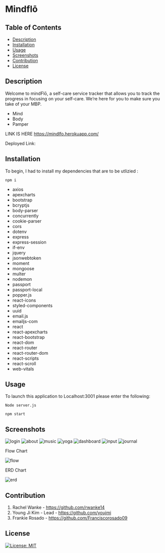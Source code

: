 # Mindflō


## Table of Contents

  * [Description](#description)
  * [Installation](#installation)
  * [Usage](#usage)
  * [Screenshots](#screenshots)
  * [Contribution](#contribution)
  * [License](#license)

 

## Description

Welcome to mindFlō, a self-care service tracker that allows you to track the progress in focusing on your self-care. We’re here for you to make sure you take of your MBP. 
* Mind 
* Body 
* Pamper 

LINK IS HERE
https://mindlfo.herokuapp.com/


Deployed Link: 

## Installation

To begin, I had to install my dependencies that are to be utlizied :

```
npm i
```
 * axios
 * apexcharts
 * bootstrap
 * bcryptjs
 * body-parser
 * concurrently
 * cookie-parser
 * cors
 * dotenv
 * express
 * express-session
 * if-env
 * jquery
 * jsonwebtoken
 * moment
 * mongoose
 * multer
 * nodemon
 * passport
 * passport-local
 * popper.js
 * react-icons
 * styled-components
 * uuid
 * email.js
 * emailjs-com
 * react
 * react-apexcharts
 * react-bootstrap
 * react-dom
 * react-router
 * react-router-dom
 * react-scripts
 * react-scroll
 * web-vitals


## Usage

To launch this application to Localhost:3001 please enter the following:

```
Node server.js

npm start
```
## Screenshots

![login](./images/Screenshots/login.png)
![about](./images/Screenshots/about.png)
![music](./images/Screenshots/music.png)
![yoga](./images/Screenshots/yoga.png)
![dashboard](./images/Screenshots/dashboard.png)
![input](./images/Screenshots/input.png)
![journal](./images/Screenshots/journal.png)


Flow Chart

![flow](./images/Screenshots/flow.png)


ERD Chart

![erd](./images/Screenshots/erd.png)




## Contribution

1.  Rachel Wanke - https://github.com/rwanke14
2.  Young Ji Kim - Lead - https://github.com/youjmi
3.  Frankie Rosado - https://github.com/Franciscorosado09



## License 
[![License: MIT](https://img.shields.io/badge/License-MIT-yellow.svg)](https://opensource.org/licenses/MIT)









